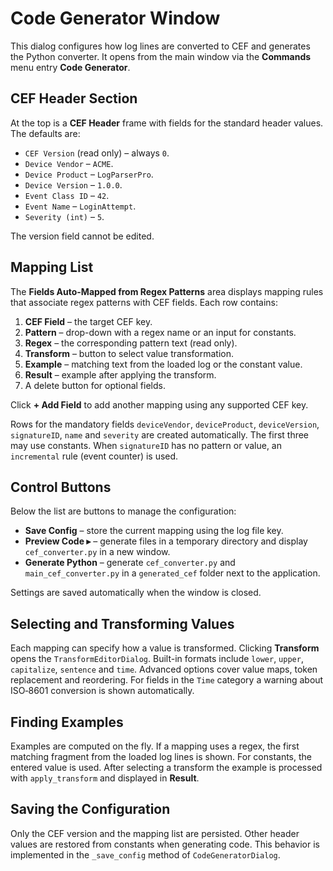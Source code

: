 # Code Generator Window

This dialog configures how log lines are converted to CEF and generates the Python converter. It opens from the main window via the **Commands** menu entry **Code Generator**.

## CEF Header Section

At the top is a **CEF Header** frame with fields for the standard header values. The defaults are:

- `CEF Version` (read only) – always `0`.
- `Device Vendor` – `ACME`.
- `Device Product` – `LogParserPro`.
- `Device Version` – `1.0.0`.
- `Event Class ID` – `42`.
- `Event Name` – `LoginAttempt`.
- `Severity (int)` – `5`.

The version field cannot be edited.

## Mapping List

The **Fields Auto-Mapped from Regex Patterns** area displays mapping rules that associate regex patterns with CEF fields. Each row contains:

1. **CEF Field** – the target CEF key.
2. **Pattern** – drop-down with a regex name or an input for constants.
3. **Regex** – the corresponding pattern text (read only).
4. **Transform** – button to select value transformation.
5. **Example** – matching text from the loaded log or the constant value.
6. **Result** – example after applying the transform.
7. A delete button for optional fields.

Click **+ Add Field** to add another mapping using any supported CEF key.

Rows for the mandatory fields `deviceVendor`, `deviceProduct`, `deviceVersion`, `signatureID`, `name` and `severity` are created automatically. The first three may use constants. When `signatureID` has no pattern or value, an `incremental` rule (event counter) is used.

## Control Buttons

Below the list are buttons to manage the configuration:

- **Save Config** – store the current mapping using the log file key.
- **Preview Code ▸** – generate files in a temporary directory and display `cef_converter.py` in a new window.
- **Generate Python** – generate `cef_converter.py` and `main_cef_converter.py` in a `generated_cef` folder next to the application.

Settings are saved automatically when the window is closed.

## Selecting and Transforming Values

Each mapping can specify how a value is transformed. Clicking **Transform** opens the `TransformEditorDialog`. Built-in formats include `lower`, `upper`, `capitalize`, `sentence` and `time`. Advanced options cover value maps, token replacement and reordering. For fields in the `Time` category a warning about ISO‑8601 conversion is shown automatically.

## Finding Examples

Examples are computed on the fly. If a mapping uses a regex, the first matching fragment from the loaded log lines is shown. For constants, the entered value is used. After selecting a transform the example is processed with `apply_transform` and displayed in **Result**.

## Saving the Configuration

Only the CEF version and the mapping list are persisted. Other header values are restored from constants when generating code. This behavior is implemented in the `_save_config` method of `CodeGeneratorDialog`.

